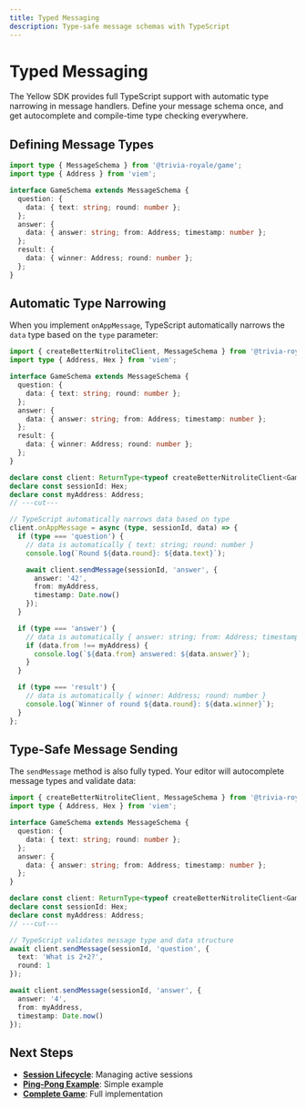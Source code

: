 ```yaml
---
title: Typed Messaging
description: Type-safe message schemas with TypeScript
---
```


# Typed Messaging

The Yellow SDK provides full TypeScript support with automatic type narrowing in message handlers. Define your message schema once, and get autocomplete and compile-time type checking everywhere.

## Defining Message Types

```typescript twoslash
import type { MessageSchema } from '@trivia-royale/game';
import type { Address } from 'viem';

interface GameSchema extends MessageSchema {
  question: {
    data: { text: string; round: number };
  };
  answer: {
    data: { answer: string; from: Address; timestamp: number };
  };
  result: {
    data: { winner: Address; round: number };
  };
}
```

## Automatic Type Narrowing

When you implement `onAppMessage`, TypeScript automatically narrows the `data` type based on the `type` parameter:

```typescript twoslash
import { createBetterNitroliteClient, MessageSchema } from '@trivia-royale/game';
import type { Address, Hex } from 'viem';

interface GameSchema extends MessageSchema {
  question: {
    data: { text: string; round: number };
  };
  answer: {
    data: { answer: string; from: Address; timestamp: number };
  };
  result: {
    data: { winner: Address; round: number };
  };
}

declare const client: ReturnType<typeof createBetterNitroliteClient<GameSchema>>;
declare const sessionId: Hex;
declare const myAddress: Address;
// ---cut---

// TypeScript automatically narrows data based on type
client.onAppMessage = async (type, sessionId, data) => {
  if (type === 'question') {
    // data is automatically { text: string; round: number }
    console.log(`Round ${data.round}: ${data.text}`);

    await client.sendMessage(sessionId, 'answer', {
      answer: '42',
      from: myAddress,
      timestamp: Date.now()
    });
  }

  if (type === 'answer') {
    // data is automatically { answer: string; from: Address; timestamp: number }
    if (data.from !== myAddress) {
      console.log(`${data.from} answered: ${data.answer}`);
    }
  }

  if (type === 'result') {
    // data is automatically { winner: Address; round: number }
    console.log(`Winner of round ${data.round}: ${data.winner}`);
  }
};
```

## Type-Safe Message Sending

The `sendMessage` method is also fully typed. Your editor will autocomplete message types and validate data:

```typescript twoslash
import { createBetterNitroliteClient, MessageSchema } from '@trivia-royale/game';
import type { Address, Hex } from 'viem';

interface GameSchema extends MessageSchema {
  question: {
    data: { text: string; round: number };
  };
  answer: {
    data: { answer: string; from: Address; timestamp: number };
  };
}

declare const client: ReturnType<typeof createBetterNitroliteClient<GameSchema>>;
declare const sessionId: Hex;
declare const myAddress: Address;
// ---cut---

// TypeScript validates message type and data structure
await client.sendMessage(sessionId, 'question', {
  text: 'What is 2+2?',
  round: 1
});

await client.sendMessage(sessionId, 'answer', {
  answer: '4',
  from: myAddress,
  timestamp: Date.now()
});
```

## Next Steps

- **[Session Lifecycle](./session-lifecycle)**: Managing active sessions
- **[Ping-Pong Example](../patterns/ping-pong)**: Simple example
- **[Complete Game](../patterns/complete-game)**: Full implementation
